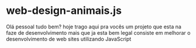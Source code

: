 # web-design-animais.js
Olá pessoal tudo bem? hoje trago aqui pra vocês um projeto que esta na faze de desenvolvimento mais que ja esta bem legal consiste em melhorar o desenvolvimento de web sites utilizando JavaScript 
